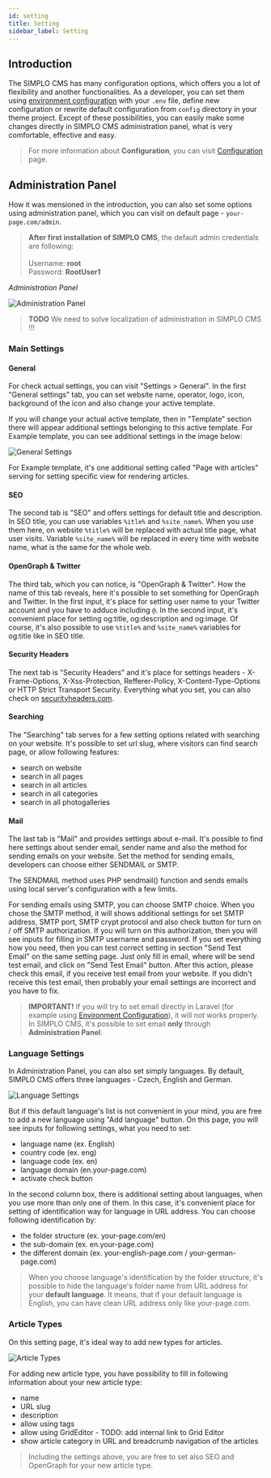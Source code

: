 ```yaml
---
id: setting
title: Setting
sidebar_label: Setting
---
```


## Introduction

The SIMPLO CMS has many configuration options, which offers you a lot of flexibility and another functionalities. 
As a developer, you can set them using [environment configuration](https://laravel.com/docs/5.8/configuration#environment-configuration) 
with your `.env` file, define new configuration or rewrite default configuration from `config` directory in your theme project. 
Except of these possibilities, you can easily make some changes directly in SIMPLO CMS administration panel, what is very 
comfortable, effective and easy.

> For more information about **Configuration**, you can visit [Configuration](getting-started/configuration.md) page.

## Administration Panel

How it was mensioned in the introduction, you can also set some options using administration panel, which you can visit 
on default page - `your-page.com/admin`.

> **After first installation of SIMPLO CMS**, the default admin credentials are following: <br><br>
Username: **root** <br>
Password: **RootUser1**

*Administration Panel*

![Administration Panel](../assets/images/administration.png "Administration Panel")

> **TODO** We need to solve localization of administration in SIMPLO CMS !!!

### Main Settings

#### General

For check actual settings, you can visit "Settings > General". In the first "General settings" tab, you can set website name, operator, logo, 
icon, background of the icon and also change your active template.

If you will change your actual active template, then in "Template" section there will appear additional settings belonging to 
this active template. For Example template, you can see additional settings in the image below:

![General Settings](../assets/images/administration-general-settings.png "General Settings")

For Example template, it's one additional setting called "Page with articles" serving for setting specific view for rendering 
articles.

#### SEO

The second tab is "SEO" and offers settings for default title and description. In SEO title, you can use variables `%itle%` and
`%site_name%`. When you use them here, on website `%title%` will be replaced with actual title page, what user visits. Variable
`%site_name%` will be replaced in every time with website name, what is the same for the whole web.

#### OpenGraph & Twitter

The third tab, which you can notice, is "OpenGraph & Twitter". How the name of this tab reveals, here it's possible to set something 
for OpenGraph and Twitter. In the first input, it's place for setting user name to your Twitter account and you have to adduce including
`@`. In the second input, it's convenient place for setting og:title, og:description and og:image. Of course, it's also possible to use
`%title%` and `%site_name%` variables for og:title like in SEO title.

#### Security Headers

The next tab is "Security Headers" and it's place for settings headers - X-Frame-Options, X-Xss-Protection, Refferer-Policy, 
X-Content-Type-Options or HTTP Strict Transport Security. Everything what you set, you can also check on 
[securityheaders.com](https://securityheaders.com/).

#### Searching

The "Searching" tab serves for a few setting options related with searching on your website. It's possible to set url slug, where
visitors can find search page, or allow following features:
- search on website
- search in all pages
- search in all articles
- search in all categories
- search in all photogalleries

#### Mail

The last tab is "Mail" and provides settings about e-mail. It's possible to find here settings about sender email, 
sender name and also the method for sending emails on your website. Set the method for sending emails, developers can choose
either SENDMAIL or SMTP. 

The SENDMAIL method uses PHP sendmail() function and sends emails using local server's configuration
with a few limits. 

For sending emails using SMTP, you can choose SMTP choice. When you chose the SMTP method, it will shows 
additional settings for set SMTP address, SMTP port, SMTP crypt protocol and also check button for turn on / off SMTP
authorization. If you will turn on this authorization, then you will see inputs for filling in SMTP username and password.
If you set everything how you need, then you can test correct setting in section "Send Test Email" on the same setting page.
Just only fill in email, where will be send test email, and click on "Send Test Email" button. After this action, please check
this email, if you receive test email from your website. If you didn't receive this test email, then probably your email
settings are incorrect and you have to fix.

> **IMPORTANT!** If you will try to set email directly in Laravel (for example using [Environment Configuration](https://laravel.com/docs/5.8/configuration#environment-configuration)),
it will not works properly. In SIMPLO CMS, it's possible to set email **only** through **Administration Panel**.

### Language Settings

In Administration Panel, you can also set simply languages. By default, SIMPLO CMS offers three languages - Czech, English and German.

![Language Settings](../assets/images/administration-language-settings.png "Language Settings")

But if this default language's list is not convenient in your mind, you are free to add a new language using "Add language" button. On this
page, you will see inputs for following settings, what you need to set:

- language name (ex. English)
- country code (ex. eng)
- language code (ex. en)
- language domain (en.your-page.com)
- activate check button

In the second column box, there is additional setting about languages, when you use more than only one of them. In this case,
it's convenient place for setting of identification way for language in URL address. You can choose following identification by:

- the folder structure (ex. your-page.com/en)
- the sub-domain (ex. en.your-page.com)
- the different domain (ex. your-english-page.com / your-german-page.com)

> When you choose language's identification by the folder structure, it's possible to hide the language's folder name from URL address
for your **default language**. It means, that if your default language is English, you can have clean URL address only like your-page.com.

### Article Types

On this setting page, it's ideal way to add new types for articles.

![Article Types](../assets/images/administration-article-types.png "Article Types")

For adding new article type, you have possibility to fill in following information about your new article type:

- name 
- URL slug
- description
- allow using tags
- allow using GridEditor - TODO: add internal link to Grid Editor
- show article category in URL and breadcrumb navigation of the articles

> Including the settings above, you are free to set also SEO and OpenGraph for your new article type.
